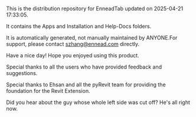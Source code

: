 This is the distribution repository for EnneadTab updated on 2025-04-21 17:33:05.

It contains the Apps and Installation and Help-Docs folders.

It is automatically generated, not manually maintained by ANYONE.For support, please contact szhang@ennead.com directly.

Have a nice day! Hope you enjoyed using this product.

Special thanks to all the users who have provided feedback and suggestions.

Special thanks to Ehsan and all the pyRevit team for providing the foundation for the Revit Extension.






Did you hear about the guy whose whole left side was cut off? He's all right now.